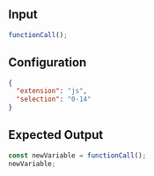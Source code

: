 
## Input
```javascript input
functionCall();
```

## Configuration
```json configuration
{
  "extension": "js",
  "selection": "0-14"
}
```

## Expected Output
```javascript expected output
const newVariable = functionCall();
newVariable;
```
